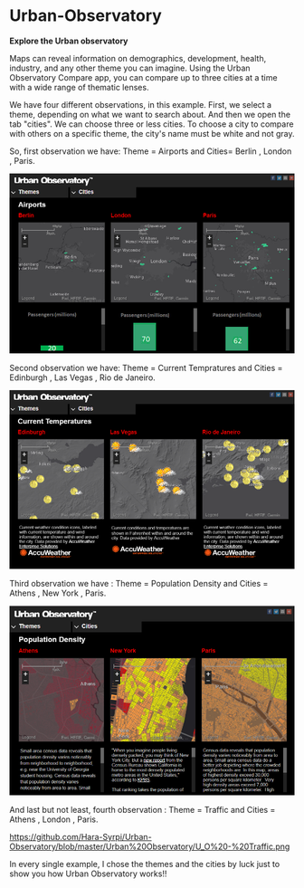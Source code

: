 # Urban-Observatory
**Explore the Urban observatory**

Maps can reveal information on demographics, development, health, industry, and any other theme you can imagine. Using the Urban Observatory Compare app, you can compare up to three cities at a time with a wide range of thematic lenses.

We have four different observations, in this example. First, we select a theme, depending on what we want to search about. And then we open the tab "cities". We can choose three or less cities. To choose a city to compare with others on a specific theme, the city's name must be white and not gray.

So, first observation we have: Theme = Airports and Cities= Berlin , London , Paris.

![Image of first obseravtion](https://github.com/Hara-Syrpi/Urban-Observatory/blob/master/Urban%20Observatory/U_O%20-%20Airports.png)

Second observation we have: Theme = Current Tempratures and Cities = Edinburgh , Las Vegas , Rio de Janeiro.

![Image of second observation](https://github.com/Hara-Syrpi/Urban-Observatory/blob/master/Urban%20Observatory/U_O%20-%20Current%20Tempratures.png)

Third observation we have : Theme = Population Density and Cities = Athens , New York , Paris.

![Image of third observation](https://github.com/Hara-Syrpi/Urban-Observatory/blob/master/Urban%20Observatory/U_O%20-%20Population%20Density.png)

And last but not least, fourth observation : Theme = Traffic and Cities = Athens , London , Paris.

https://github.com/Hara-Syrpi/Urban-Observatory/blob/master/Urban%20Observatory/U_O%20-%20Traffic.png

In every single example, I chose the themes and the cities by luck just to show you how Urban Observatory works!! 
